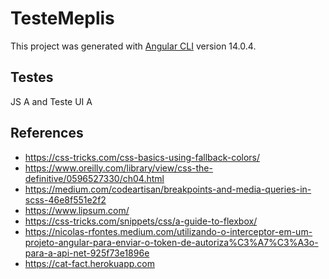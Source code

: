 # TesteMeplis

This project was generated with [Angular CLI](https://github.com/angular/angular-cli) version 14.0.4.

## Testes

JS A and Teste UI A



## References
- https://css-tricks.com/css-basics-using-fallback-colors/
- https://www.oreilly.com/library/view/css-the-definitive/0596527330/ch04.html
- https://medium.com/codeartisan/breakpoints-and-media-queries-in-scss-46e8f551e2f2
- https://www.lipsum.com/
- https://css-tricks.com/snippets/css/a-guide-to-flexbox/
- https://nicolas-rfontes.medium.com/utilizando-o-interceptor-em-um-projeto-angular-para-enviar-o-token-de-autoriza%C3%A7%C3%A3o-para-a-api-net-925f73e1896e
- https://cat-fact.herokuapp.com
